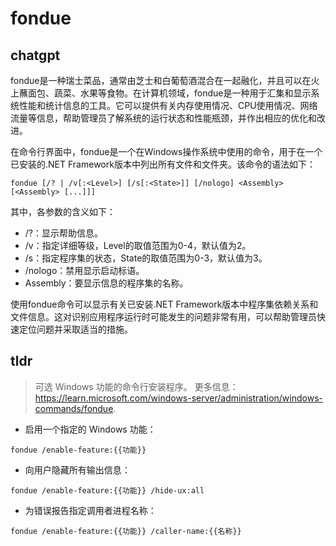 # fondue 
## chatgpt 
fondue是一种瑞士菜品，通常由芝士和白葡萄酒混合在一起融化，并且可以在火上蘸面包、蔬菜、水果等食物。在计算机领域，fondue是一种用于汇集和显示系统性能和统计信息的工具。它可以提供有关内存使用情况、CPU使用情况、网络流量等信息，帮助管理员了解系统的运行状态和性能瓶颈，并作出相应的优化和改进。

在命令行界面中，fondue是一个在Windows操作系统中使用的命令，用于在一个已安装的.NET Framework版本中列出所有文件和文件夹。该命令的语法如下：
```
fondue [/? | /v[:<Level>] [/s[:<State>]] [/nologo] <Assembly> [<Assembly> [...]]]
```
其中，各参数的含义如下：
- /?：显示帮助信息。
- /v：指定详细等级，Level的取值范围为0-4，默认值为2。
- /s：指定程序集的状态，State的取值范围为0-3，默认值为3。
- /nologo：禁用显示启动标语。
- Assembly：要显示信息的程序集的名称。

使用fondue命令可以显示有关已安装.NET Framework版本中程序集依赖关系和文件信息。这对识别应用程序运行时可能发生的问题非常有用，可以帮助管理员快速定位问题并采取适当的措施。 

## tldr 
 
> 可选 Windows 功能的命令行安装程序。
> 更多信息：<https://learn.microsoft.com/windows-server/administration/windows-commands/fondue>.

- 启用一个指定的 Windows 功能：

`fondue /enable-feature:{{功能}}`

- 向用户隐藏所有输出信息：

`fondue /enable-feature:{{功能}} /hide-ux:all`

- 为错误报告指定调用者进程名称：

`fondue /enable-feature:{{功能}} /caller-name:{{名称}}`
